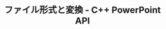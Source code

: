 ---
title: ファイル形式と変換 - C++ PowerPoint API
linktitle: ファイル形式と変換
type: docs
weight: 40
url: /ja/cpp/file-formats-and-conversions/
description: C++ PowerPoint API は、PPT、PPTX、XML、PDF、XPS などの PowerPoint ファイル形式の変換をサポートしています。
---